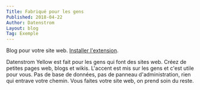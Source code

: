 ```yaml
---
Title: Fabriqué pour les gens
Published: 2018-04-22
Author: Datenstrom
Layout: blog
Tag: Exemple
---
```

Blog pour votre site web. 
[Installer l'extension](https://github.com/datenstrom/yellow-extensions/tree/master/features/blog).

Datenstrom Yellow est fait pour les gens qui font des sites web. Créez de petites pages web, blogs et wikis. L'accent est mis sur les gens et c'est utile pour vous. Pas de base de données, pas de panneau d'administration, rien qui entrave votre chemin. Vous faites votre site web, on prend soin du reste.